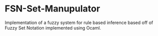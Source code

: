 # FSN-Set-Manupulator
Implementation of a fuzzy system for rule based inference based off of Fuzzy Set Notation implemented using Ocaml.
